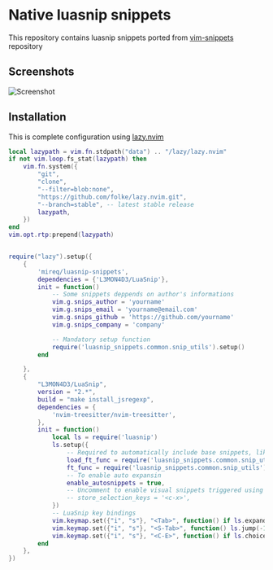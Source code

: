 Native luasnip snippets
=======================

This repository contains luasnip snippets ported from [vim-snippets](https://github.com/honza/vim-snippets) repository

Screenshots
-----------

![Screenshot](https://raw.github.com/wiki/mireq/luasnip-snippets/snippets.gif)

Installation
------------

This is complete configuration using [lazy.nvim](https://github.com/folke/lazy.nvim)

```lua
local lazypath = vim.fn.stdpath("data") .. "/lazy/lazy.nvim"
if not vim.loop.fs_stat(lazypath) then
	vim.fn.system({
		"git",
		"clone",
		"--filter=blob:none",
		"https://github.com/folke/lazy.nvim.git",
		"--branch=stable", -- latest stable release
		lazypath,
	})
end
vim.opt.rtp:prepend(lazypath)


require("lazy").setup({
	{
		'mireq/luasnip-snippets',
		dependencies = {'L3MON4D3/LuaSnip'},
		init = function()
			-- Some snippets deppends on author's informations
			vim.g.snips_author = 'yourname'
			vim.g.snips_email = 'yourname@email.com'
			vim.g.snips_github = 'https://github.com/yourname'
			vim.g.snips_company = 'company'

			-- Mandatory setup function
			require('luasnip_snippets.common.snip_utils').setup()
		end

	},
	{
		"L3MON4D3/LuaSnip",
		version = "2.*",
		build = "make install_jsregexp",
		dependencies = {
			'nvim-treesitter/nvim-treesitter',
		},
		init = function()
			local ls = require('luasnip')
			ls.setup({
			    -- Required to automatically include base snippets, like "c" snippets for "cpp"
				load_ft_func = require('luasnip_snippets.common.snip_utils').load_ft_func,
				ft_func = require('luasnip_snippets.common.snip_utils').ft_func,
				-- To enable auto expansin
				enable_autosnippets = true,
				-- Uncomment to enable visual snippets triggered using <c-x>
				-- store_selection_keys = '<c-x>',
			})
			-- LuaSnip key bindings
			vim.keymap.set({"i", "s"}, "<Tab>", function() if ls.expand_or_jumpable() then ls.expand_or_jump() else vim.api.nvim_input('<C-V><Tab>') end end, {silent = true})
			vim.keymap.set({"i", "s"}, "<S-Tab>", function() ls.jump(-1) end, {silent = true})
			vim.keymap.set({"i", "s"}, "<C-E>", function() if ls.choice_active() then ls.change_choice(1) end end, {silent = true})
		end
	},
})
```
